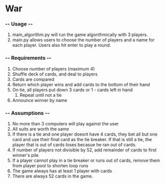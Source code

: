 # War

### -- Usage --
1. main_algorithm.py will run the game algorithmically with 3 players.
2. main.py allows users to choose the number of players and a name for each player. Users also hit enter to play a round.

### -- Requirements --
1. Choose number of players (maximum 4)
2. Shuffle deck of cards, and deal to players
4. Cards are compared
5. Return which player wins and add cards to the bottom of their hand
6. On tie, all players put down 3 cards or 1 - cards left in hand
    1. Repeat until not a tie
7. Announce winner by name

### -- Assumptions --
1. No more than 3 computers will play against the user
2. All suits are worth the same
3. If there is a tie and one player doesnt have 4 cards, they bet all but one card and use their
final card as the tie breaker. If that is still a tie, the player that is out of cards loses becasue he
ran out of cards.
4. If number of players not divisible by 52, add remainder of cards to first winner's pile
5. If a player cannot play in a tie breaker or runs out of cards, remove them from player pool to shorten loop runs
6. The game always has at least 1 player with cards
7. There are always 52 cards in the game.